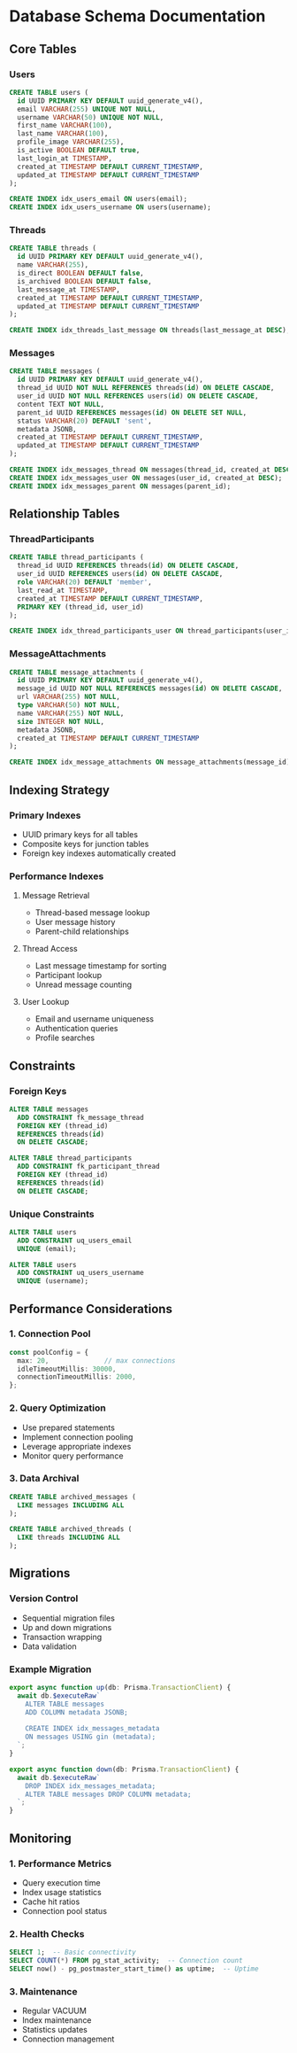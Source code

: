 # Database Schema Documentation

## Core Tables

### Users
```sql
CREATE TABLE users (
  id UUID PRIMARY KEY DEFAULT uuid_generate_v4(),
  email VARCHAR(255) UNIQUE NOT NULL,
  username VARCHAR(50) UNIQUE NOT NULL,
  first_name VARCHAR(100),
  last_name VARCHAR(100),
  profile_image VARCHAR(255),
  is_active BOOLEAN DEFAULT true,
  last_login_at TIMESTAMP,
  created_at TIMESTAMP DEFAULT CURRENT_TIMESTAMP,
  updated_at TIMESTAMP DEFAULT CURRENT_TIMESTAMP
);

CREATE INDEX idx_users_email ON users(email);
CREATE INDEX idx_users_username ON users(username);
```

### Threads
```sql
CREATE TABLE threads (
  id UUID PRIMARY KEY DEFAULT uuid_generate_v4(),
  name VARCHAR(255),
  is_direct BOOLEAN DEFAULT false,
  is_archived BOOLEAN DEFAULT false,
  last_message_at TIMESTAMP,
  created_at TIMESTAMP DEFAULT CURRENT_TIMESTAMP,
  updated_at TIMESTAMP DEFAULT CURRENT_TIMESTAMP
);

CREATE INDEX idx_threads_last_message ON threads(last_message_at DESC);
```

### Messages
```sql
CREATE TABLE messages (
  id UUID PRIMARY KEY DEFAULT uuid_generate_v4(),
  thread_id UUID NOT NULL REFERENCES threads(id) ON DELETE CASCADE,
  user_id UUID NOT NULL REFERENCES users(id) ON DELETE CASCADE,
  content TEXT NOT NULL,
  parent_id UUID REFERENCES messages(id) ON DELETE SET NULL,
  status VARCHAR(20) DEFAULT 'sent',
  metadata JSONB,
  created_at TIMESTAMP DEFAULT CURRENT_TIMESTAMP,
  updated_at TIMESTAMP DEFAULT CURRENT_TIMESTAMP
);

CREATE INDEX idx_messages_thread ON messages(thread_id, created_at DESC);
CREATE INDEX idx_messages_user ON messages(user_id, created_at DESC);
CREATE INDEX idx_messages_parent ON messages(parent_id);
```

## Relationship Tables

### ThreadParticipants
```sql
CREATE TABLE thread_participants (
  thread_id UUID REFERENCES threads(id) ON DELETE CASCADE,
  user_id UUID REFERENCES users(id) ON DELETE CASCADE,
  role VARCHAR(20) DEFAULT 'member',
  last_read_at TIMESTAMP,
  created_at TIMESTAMP DEFAULT CURRENT_TIMESTAMP,
  PRIMARY KEY (thread_id, user_id)
);

CREATE INDEX idx_thread_participants_user ON thread_participants(user_id);
```

### MessageAttachments
```sql
CREATE TABLE message_attachments (
  id UUID PRIMARY KEY DEFAULT uuid_generate_v4(),
  message_id UUID NOT NULL REFERENCES messages(id) ON DELETE CASCADE,
  url VARCHAR(255) NOT NULL,
  type VARCHAR(50) NOT NULL,
  name VARCHAR(255) NOT NULL,
  size INTEGER NOT NULL,
  metadata JSONB,
  created_at TIMESTAMP DEFAULT CURRENT_TIMESTAMP
);

CREATE INDEX idx_message_attachments ON message_attachments(message_id);
```

## Indexing Strategy

### Primary Indexes
- UUID primary keys for all tables
- Composite keys for junction tables
- Foreign key indexes automatically created

### Performance Indexes
1. Message Retrieval
   - Thread-based message lookup
   - User message history
   - Parent-child relationships

2. Thread Access
   - Last message timestamp for sorting
   - Participant lookup
   - Unread message counting

3. User Lookup
   - Email and username uniqueness
   - Authentication queries
   - Profile searches

## Constraints

### Foreign Keys
```sql
ALTER TABLE messages
  ADD CONSTRAINT fk_message_thread
  FOREIGN KEY (thread_id)
  REFERENCES threads(id)
  ON DELETE CASCADE;

ALTER TABLE thread_participants
  ADD CONSTRAINT fk_participant_thread
  FOREIGN KEY (thread_id)
  REFERENCES threads(id)
  ON DELETE CASCADE;
```

### Unique Constraints
```sql
ALTER TABLE users
  ADD CONSTRAINT uq_users_email
  UNIQUE (email);

ALTER TABLE users
  ADD CONSTRAINT uq_users_username
  UNIQUE (username);
```

## Performance Considerations

### 1. Connection Pool
```typescript
const poolConfig = {
  max: 20,              // max connections
  idleTimeoutMillis: 30000,
  connectionTimeoutMillis: 2000,
};
```

### 2. Query Optimization
- Use prepared statements
- Implement connection pooling
- Leverage appropriate indexes
- Monitor query performance

### 3. Data Archival
```sql
CREATE TABLE archived_messages (
  LIKE messages INCLUDING ALL
);

CREATE TABLE archived_threads (
  LIKE threads INCLUDING ALL
);
```

## Migrations

### Version Control
- Sequential migration files
- Up and down migrations
- Transaction wrapping
- Data validation

### Example Migration
```typescript
export async function up(db: Prisma.TransactionClient) {
  await db.$executeRaw`
    ALTER TABLE messages
    ADD COLUMN metadata JSONB;
    
    CREATE INDEX idx_messages_metadata
    ON messages USING gin (metadata);
  `;
}

export async function down(db: Prisma.TransactionClient) {
  await db.$executeRaw`
    DROP INDEX idx_messages_metadata;
    ALTER TABLE messages DROP COLUMN metadata;
  `;
}
```

## Monitoring

### 1. Performance Metrics
- Query execution time
- Index usage statistics
- Cache hit ratios
- Connection pool status

### 2. Health Checks
```sql
SELECT 1;  -- Basic connectivity
SELECT COUNT(*) FROM pg_stat_activity;  -- Connection count
SELECT now() - pg_postmaster_start_time() as uptime;  -- Uptime
```

### 3. Maintenance
- Regular VACUUM
- Index maintenance
- Statistics updates
- Connection management 
